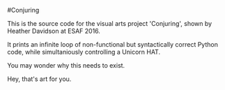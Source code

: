 #Conjuring

This is the source code for the visual arts project 'Conjuring', shown by Heather Davidson at ESAF 2016.

It prints an infinite loop of non-functional but syntactically correct Python code, while simultaniously controlling a Unicorn HAT.

You may wonder why this needs to exist.

Hey, that's art for you.

